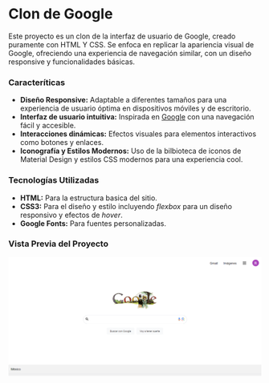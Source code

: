 # Clon de Google

Este proyecto es un clon de la interfaz de usuario de Google, creado puramente con HTML Y CSS. Se enfoca en replicar la apariencia visual de Google, ofreciendo una experiencia de navegación similar, con un diseño responsive y funcionalidades básicas. 

### Caracteríticas

* **Diseño Responsive:** Adaptable a diferentes tamaños para una experiencia de usuario óptima en dispositivos móviles y de escritorio.
* **Interfaz de usuario intuitiva:** Inspirada en [Google](https://www.google.com/) con una navegación fácil y accesible.
* **Interacciones dinámicas:** Efectos visuales para elementos interactivos como botones y enlaces.
* **Iconografía y Estilos Modernos:** Uso de la bilbioteca de iconos de Material Design y estilos CSS modernos para una experiencia cool.

### Tecnologías Utilizadas

+ **HTML:** Para la estructura basica del sitio.
+ **CSS3:** Para el diseño y estilo incluyendo _flexbox_ para un diseño responsivo y efectos de _hover_.
+  **Google Fonts:** Para fuentes personalizadas.

### Vista Previa del Proyecto
![Demo](/assets/interfaz_google.png)
